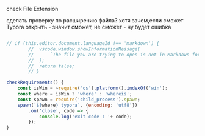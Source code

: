 check File Extension

сделать проверку по расширению файла?
хотя зачем,если сможет Typora открыть - значит сможет, не сможет - ну будет ошибка

```js

// if (this.editor.document.languageId !== 'markdown') {
		// 	vscode.window.showInformationMessage(
		// 		`The file you are trying to open is not in Markdown format!`
		// 	);
		// 	return false;
		// }

checkRequirements() {
	const isWin = ~require('os').platform().indexOf('win');
	const where = isWin ? 'where' : 'whereis';
	const spawn = require('child_process').spawn;
	spawn(`${where} typora`, {encoding: 'utf8'})
		.on('close', code => {
			console.log('exit code : '+ code);
		});
}
```

